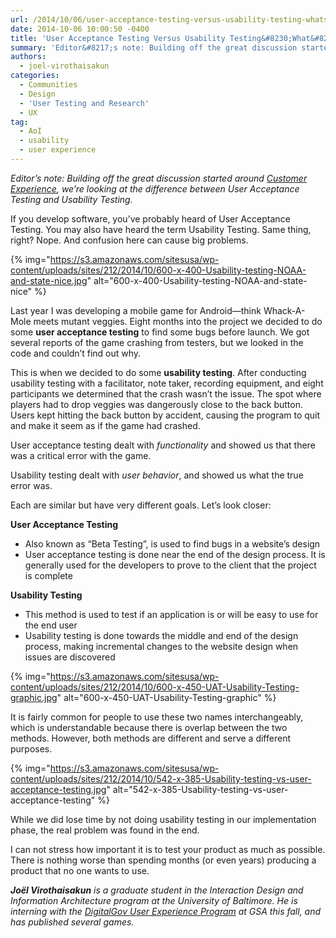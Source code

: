 ```yaml
---
url: /2014/10/06/user-acceptance-testing-versus-usability-testing-whats-the-dif/
date: 2014-10-06 10:00:50 -0400
title: 'User Acceptance Testing Versus Usability Testing&#8230;What&#8217;s the Dif?'
summary: 'Editor&#8217;s note: Building off the great discussion started around Customer Experience, we&rsquo;re looking at the difference between User Acceptance Testing and Usability Testing.  If you develop software, you&#8217;ve probably heard of User Acceptance Testing. You may also have heard the term Usability Testing. Same thing, right? Nope. And confusion here can cause big problems.'
authors:
  - joel-virothaisakun
categories:
  - Communities
  - Design
  - 'User Testing and Research'
  - UX
tag:
  - AoI
  - usability
  - user experience
---
```


_Editor&#8217;s note: Building off the great discussion started around [Customer Experience](https://www.WHATEVER/2014/07/07/user-experience-ux-vs-customer-experience-cx-whats-the-dif/), we’re looking at the difference between User Acceptance Testing and Usability Testing._ 

If you develop software, you&#8217;ve probably heard of User Acceptance Testing. You may also have heard the term Usability Testing. Same thing, right? Nope. And confusion here can cause big problems.

{% img="https://s3.amazonaws.com/sitesusa/wp-content/uploads/sites/212/2014/10/600-x-400-Usability-testing-NOAA-and-state-nice.jpg" alt="600-x-400-Usability-testing-NOAA-and-state-nice" %}

Last year I was developing a mobile game for Android—think Whack-A-Mole meets mutant veggies. Eight months into the project we decided to do some **user acceptance testing** to find some bugs before launch. We got several reports of the game crashing from testers, but we looked in the code and couldn&#8217;t find out why.

This is when we decided to do some **usability testing**. After conducting usability testing with a facilitator, note taker, recording equipment, and eight participants we determined that the crash wasn&#8217;t the issue. The spot where players had to drop veggies was dangerously close to the back button. Users kept hitting the back button by accident, causing the program to quit and make it seem as if the game had crashed.

User acceptance testing dealt with _functionality_ and showed us that there was a critical error with the game.

Usability testing dealt with _user behavior_, and showed us what the true error was.

Each are similar but have very different goals. Let’s look closer:

**User Acceptance Testing**

  * Also known as “Beta Testing”, is used to find bugs in a website’s design
  * User acceptance testing is done near the end of the design process. It is generally used for the developers to prove to the client that the project is complete

**Usability Testing**

  * This method is used to test if an application is or will be easy to use for the end user
  * Usability testing is done towards the middle and end of the design process, making incremental changes to the website design when issues are discovered

{% img="https://s3.amazonaws.com/sitesusa/wp-content/uploads/sites/212/2014/10/600-x-450-UAT-Usability-Testing-graphic.jpg" alt="600-x-450-UAT-Usability-Testing-graphic" %}

It is fairly common for people to use these two names interchangeably, which is understandable because there is overlap between the two methods. However, both methods are different and serve a different purposes.

{% img="https://s3.amazonaws.com/sitesusa/wp-content/uploads/sites/212/2014/10/542-x-385-Usability-testing-vs-user-acceptance-testing.jpg" alt="542-x-385-Usability-testing-vs-user-acceptance-testing" %}

While we did lose time by not doing usability testing in our implementation phase, the real problem was found in the end.

I can not stress how important it is to test your product as much as possible. There is nothing worse than spending months (or even years) producing a product that no one wants to use.

_**Joël Virothaisakun** is a graduate student in the Interaction Design and Information Architecture program at the University of Baltimore. He is interning with the [DigitalGov User Experience Program](https://www.WHATEVER/resources/digitalgov-user-experience-program/) at GSA this fall, and has published several games._